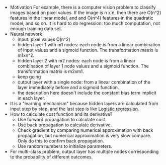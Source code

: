 * Motivation
For example, there is a computer vision problem to classify images based on pixel values. If the image is n x n, 
then there are O(n^2) features in the linear model, and and O(n^4) features in the quadratic model, and so on. 
It is hard to do regression: too much computation, not enough training data set.
* Neural network
  * input: pixel values O(n^2)
  * hidden layer 1 with m1 nodes: each node is from a linear combination of input values and a sigmoid function. 
  The transformation matrix is m1xn^2.
  * hidden layer 2 with m2 nodes: each node is from a linear combination of layer 1 node values and a sigmoid function. 
  The transformation matrix is m2xm1.
  * keep going
  * output layer with a single node: from a linear combination of the layer immediately before and a sigmoid function.
  * the description here doesn't include the constant bias term implicit in each layer.
* It is a "learning mechanism" because hidden layers are calculated from input step by step, and the last step is like 
  [Logistic regression](logistic_regression.md).
* How to calculate cost function and its derivative?
  * Use forward propagation to calculate cost. 
  * Use back propagation to calculate derivative.
  * Check gradient by comparing numerical approximation with back propagation, but numerical approximation is very slow compare. 
  Only do this to confirm back propagation.
  * Use random numbers to initialize parameters.
* For multi-class problem, output layer has multiple nodes corresponding to the probability of different outcomes.
